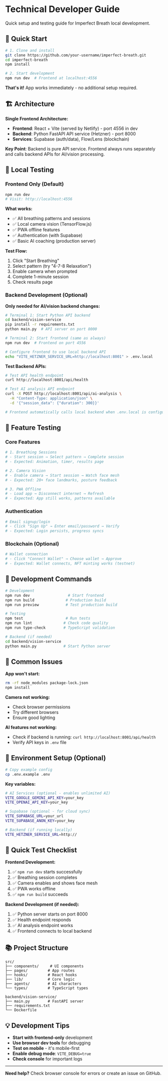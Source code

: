 # Technical Developer Guide

Quick setup and testing guide for Imperfect Breath local development.

## 🚀 Quick Start

```bash
# 1. Clone and install
git clone https://github.com/your-username/imperfect-breath.git
cd imperfect-breath
npm install

# 2. Start development
npm run dev  # Frontend at localhost:4556
```

**That's it!** App works immediately - no additional setup required.

## 🏗️ Architecture

**Single Frontend Architecture:**

- **Frontend**: React + Vite (served by Netlify) - port 4556 in dev
- **Backend**: Python FastAPI API service (Hetzner) - port 8000
- **Services**: Supabase (auth/data), Flow/Lens (blockchain)

**Key Point**: Backend is pure API service. Frontend always runs separately and calls backend APIs for AI/vision processing.

## 🎯 Local Testing

### Frontend Only (Default)

```bash
npm run dev
# Visit: http://localhost:4556
```

**What works:**

- ✅ All breathing patterns and sessions
- ✅ Local camera vision (TensorFlow.js)
- ✅ PWA offline features
- ✅ Authentication (with Supabase)
- ✅ Basic AI coaching (production server)

**Test Flow:**

1. Click "Start Breathing"
2. Select pattern (try "4-7-8 Relaxation")
3. Enable camera when prompted
4. Complete 1-minute session
5. Check results page

### Backend Development (Optional)

**Only needed for AI/vision backend changes:**

```bash
# Terminal 1: Start Python API backend
cd backend/vision-service
pip install -r requirements.txt
python main.py  # API server on port 8000

# Terminal 2: Start frontend (same as always)
npm run dev  # Frontend on port 4556

# Configure frontend to use local backend API
echo "VITE_HETZNER_SERVICE_URL=http://localhost:8001" > .env.local
```

**Test Backend APIs:**

```bash
# Test API health endpoint
curl http://localhost:8001/api/health

# Test AI analysis API endpoint
curl -X POST http://localhost:8001/api/ai-analysis \
  -H "Content-Type: application/json" \
  -d '{"session_data": {"duration": 300}}'

# Frontend automatically calls local backend when .env.local is configured
```

## 🧪 Feature Testing

### Core Features

```bash
# 1. Breathing Sessions
# - Start session → Select pattern → Complete session
# - Expected: Animation, timer, results page

# 2. Camera Vision
# - Enable camera → Start session → Watch face mesh
# - Expected: 20+ face landmarks, posture feedback

# 3. PWA Offline
# - Load app → Disconnect internet → Refresh
# - Expected: App still works, patterns available
```

### Authentication

```bash
# Email signup/login
# - Click "Sign Up" → Enter email/password → Verify
# - Expected: Login persists, progress syncs
```

### Blockchain (Optional)

```bash
# Wallet connection
# - Click "Connect Wallet" → Choose wallet → Approve
# - Expected: Wallet connects, NFT minting works (testnet)
```

## 🔧 Development Commands

```bash
# Development
npm run dev                 # Start frontend
npm run build              # Production build
npm run preview            # Test production build

# Testing
npm test                   # Run tests
npm run lint              # Check code quality
npm run type-check        # TypeScript validation

# Backend (if needed)
cd backend/vision-service
python main.py            # Start Python server
```

## 🐛 Common Issues

**App won't start:**

```bash
rm -rf node_modules package-lock.json
npm install
```

**Camera not working:**

- Check browser permissions
- Try different browsers
- Ensure good lighting

**AI features not working:**

- Check if backend is running: `curl http://localhost:8001/api/health`
- Verify API keys in `.env` file

## 📝 Environment Setup (Optional)

```bash
# Copy example config
cp .env.example .env
```

**Key variables:**

```bash
# AI Services (optional - enables unlimited AI)
VITE_GOOGLE_GEMINI_API_KEY=your_key
VITE_OPENAI_API_KEY=your_key

# Supabase (optional - for cloud sync)
VITE_SUPABASE_URL=your_url
VITE_SUPABASE_ANON_KEY=your_key

# Backend (if running locally)
VITE_HETZNER_SERVICE_URL=http://
```

## 🚀 Quick Test Checklist

**Frontend Development:**

1. ✅ `npm run dev` starts successfully
2. ✅ Breathing session completes
3. ✅ Camera enables and shows face mesh
4. ✅ PWA works offline
5. ✅ `npm run build` succeeds

**Backend Development (if needed):**

1. ✅ Python server starts on port 8000
2. ✅ Health endpoint responds
3. ✅ AI analysis endpoint works
4. ✅ Frontend connects to local backend

## 📚 Project Structure

```
src/
├── components/     # UI components
├── pages/         # App routes
├── hooks/         # React hooks
├── lib/           # Core logic
├── agents/        # AI characters
└── types/         # TypeScript types

backend/vision-service/
├── main.py        # FastAPI server
├── requirements.txt
└── Dockerfile
```

## 💡 Development Tips

- **Start with frontend-only** development
- **Use browser dev tools** for debugging
- **Test on mobile** - it's mobile-first
- **Enable debug mode**: `VITE_DEBUG=true`
- **Check console** for important logs

---

**Need help?** Check browser console for errors or create an issue on GitHub.
